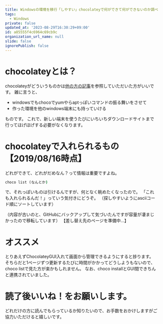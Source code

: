 ```yaml
---
title: Windowsの環境を移行「しやすい」chocolateyで何ができて何ができないのか調べてみた
tags:
  - Windows
private: false
updated_at: '2023-08-29T16:30:29+09:00'
id: a85555f4c6964c69cb9c
organization_url_name: null
slide: false
ignorePublish: false
---
```

# chocolateyとは？

chocolateyがどういうものかは[他の方の記事](https://qiita.com/kangetsu121/items/b6352b547cd32e71bc65)を参照していただいた方がいいです。
雑に言うと、

* windowsでもchocoでyumやらaptっぽいコマンドの振る舞いをさせて
* 作った環境を他のwindows端末にも持っていける

ものです。
これで、新しい端末を使うたびにいちいちダウンロードサイトまで行ってほげほげする必要がなくなります。

# chocolateyで入れられるもの 【2019/08/16時点】
どれができて、どれがだめなん？って情報は重要ですよね。

``` cmd
choco list (なんとか)
```

で、それっぽいものは引けるんですが、何となく眺めたくなったので。
「これも入れられるんだ！」っていう気付きにどうぞ。
（探しやすいようにasciiコード順にソートしています）

（内容が古いのと、GitHubにバックアップして気づいたんですが容量が凄まじかったので移転しています）
【差し替え先のページを準備中…】

# オススメ
とりあえずChocolateyGUI入れて画面から管理できるようにすると捗ります。
そちらだと1ページずつ更新するたびに時間がかかってどうしようもないので、choco listで見た方が楽かもしれません。
なお、choco installとGUI間できちんと連携されていました。

# 読了後いいね！をお願いします。
どれだけの方に読んでもらっているか知りたいので、お手数をおかけしますがご協力いただけると嬉しいです。
